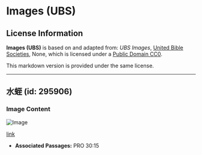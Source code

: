 # Images (UBS)

## License Information

**Images (UBS)** is based on and adapted from: _UBS Images_, [United Bible Societies](https://unitedbiblesocieties.org/), None, which is licensed under a [Public Domain CC0](https://creativecommons.org/public-domain/cc0/).

This markdown version is provided under the same license.



--------------------------------

## 水蛭 (id: 295906)

### Image Content

![Image](https://cdn.aquifer.bible/aquifer-content/resources/Media/WEB-0582_leech.jpg)

[link](https://cdn.aquifer.bible/aquifer-content/resources/Media/WEB-0582_leech.jpg)

* **Associated Passages:** PRO 30:15

